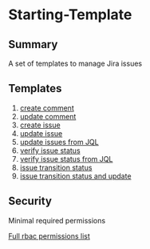 # Starting-Template

## Summary

A set of templates to manage Jira issues

## Templates


1. [create comment](https://github.com/codefresh-io/argo-hub/blob/main/workflows/jira/versions/0.0.1/docs/create-comment.md)
2. [update comment](https://github.com/codefresh-io/argo-hub/blob/main/workflows/jira/versions/0.0.1/docs/update-comment.md) 
3. [create issue](https://github.com/codefresh-io/argo-hub/blob/main/workflows/jira/versions/0.0.1/docs/create-issue.md) 
4. [update issue](https://github.com/codefresh-io/argo-hub/blob/main/workflows/jira/versions/0.0.1/docs/update-issue.md) 
5. [update issues from JQL](https://github.com/codefresh-io/argo-hub/blob/main/workflows/jira/versions/0.0.1/docs/update-all-from-jql.md) 
6. [verify issue status](https://github.com/codefresh-io/argo-hub/blob/main/workflows/jira/versions/0.0.1/docs/verify-status.md) 
7. [verify issue status from JQL](https://github.com/codefresh-io/argo-hub/blob/main/workflows/jira/versions/0.0.1/docs/verify-status-from-jql.md) 
8. [issue transition status](https://github.com/codefresh-io/argo-hub/blob/main/workflows/jira/versions/0.0.1/docs/issue-transition-status.md) 
9. [issue transition status and update](https://github.com/codefresh-io/argo-hub/blob/main/workflows/jira/versions/0.0.1/docs/issue-transition-status-and-update.md) 



## Security

Minimal required permissions


[Full rbac permissions list](https://github.com/codefresh-io/argo-hub/blob/main/workflows/jira/versions/0.0.1/rbac.yaml)

